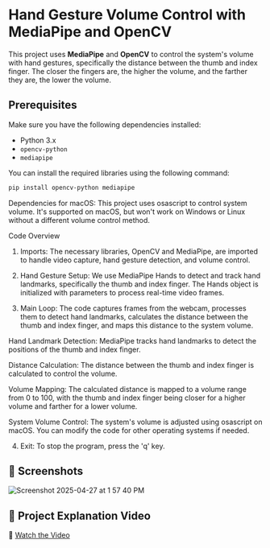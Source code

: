 # Hand Gesture Volume Control with MediaPipe and OpenCV

This project uses **MediaPipe** and **OpenCV** to control the system's volume with hand gestures, specifically the distance between the thumb and index finger. The closer the fingers are, the higher the volume, and the farther they are, the lower the volume.

## Prerequisites

Make sure you have the following dependencies installed:

- Python 3.x
- `opencv-python`
- `mediapipe`

You can install the required libraries using the following command:

```bash
pip install opencv-python mediapipe
```
Dependencies for macOS:
This project uses osascript to control system volume. It's supported on macOS, but won't work on Windows or Linux without a different volume control method.

Code Overview
1. Imports:
The necessary libraries, OpenCV and MediaPipe, are imported to handle video capture, hand gesture detection, and volume control.

2. Hand Gesture Setup:
We use MediaPipe Hands to detect and track hand landmarks, specifically the thumb and index finger. The Hands object is initialized with parameters to process real-time video frames.

3. Main Loop:
The code captures frames from the webcam, processes them to detect hand landmarks, calculates the distance between the thumb and index finger, and maps this distance to the system volume.

Hand Landmark Detection: MediaPipe tracks hand landmarks to detect the positions of the thumb and index finger.

Distance Calculation: The distance between the thumb and index finger is calculated to control the volume.

Volume Mapping: The calculated distance is mapped to a volume range from 0 to 100, with the thumb and index finger being closer for a higher volume and farther for a lower volume.

System Volume Control: The system's volume is adjusted using osascript on macOS. You can modify the code for other operating systems if needed.

4. Exit:
To stop the program, press the 'q' key.

## 📸 Screenshots
![Screenshot 2025-04-27 at 1 57 40 PM](https://github.com/user-attachments/assets/671d9053-4b05-4e24-b95f-da5dad91b10d)

## 🎥 Project Explanation Video
 🎥 [Watch the Video](https://www.linkedin.com/posts/sathiyapriya-s-22ucs048_volumecontrol-ai-handgesture-activity-7237477339310219266-Ti6J?utm_source=share&utm_medium=member_desktop&rcm=ACoAAEKubiABTjioeFLfoGOrHXFNNCGvYJ6moX8)
